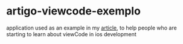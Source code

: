 # artigo-viewcode-exemplo

application used as an example in my [article](https://medium.com/@joaoalexandrebitar/come%C3%A7ando-com-view-code-no-ios-f409334ff1d), to help people who are starting to learn about viewCode in ios development
